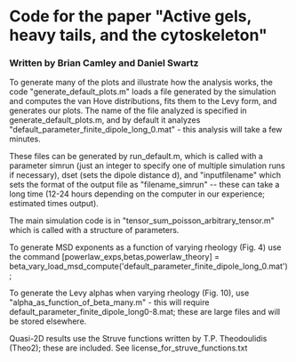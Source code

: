 # Code for the paper "Active gels, heavy tails, and the cytoskeleton"
### Written by Brian Camley and Daniel Swartz

To generate many of the plots and illustrate how the analysis works, the code "generate_default_plots.m" loads a file generated by the simulation and computes the van Hove distributions, fits them to the Levy form, and generates our plots. The name of the file analyzed is specified in generate_default_plots.m, and by default it analyzes "default_parameter_finite_dipole_long_0.mat" - this analysis will take a few minutes.

These files can be generated by run_default.m, which is called with a parameter simrun (just an integer to specify one of multiple simulation runs if necessary), dset (sets the dipole distance d), and "inputfilename" which sets the format of the output file as "filename_simrun" -- these can take a long time (12-24 hours depending on the computer in our experience; estimated times output). 

The main simulation code is in "tensor_sum_poisson_arbitrary_tensor.m" which is called with a structure of parameters.

To generate MSD exponents as a function of varying rheology (Fig. 4) use the command
[powerlaw_exps,betas,powerlaw_theory] = beta_vary_load_msd_compute('default_parameter_finite_dipole_long_0.mat');

To generate the Levy alphas when varying rheology (Fig. 10), use "alpha_as_function_of_beta_many.m" - this will require default_parameter_finite_dipole_long0-8.mat; these are large files and will be stored elsewhere.



Quasi-2D results use the Struve functions written by T.P. Theodoulidis (Theo2); these are included. See license_for_struve_functions.txt

